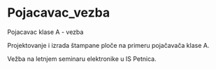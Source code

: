 # Pojacavac_vezba
Pojacavac klase A - vezba

Projektovanje i izrada štampane ploče na primeru pojačavača klase A.

Vežba na letnjem seminaru elektronike u IS Petnica.
